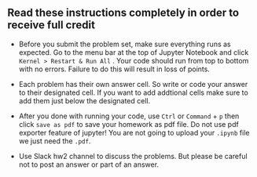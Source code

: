 ## Read these instructions completely in order to receive full credit

* Before you submit the problem set, make sure everything runs as expected. Go to the menu bar at the top of Jupyter Notebook and click `Kernel > Restart & Run All` . Your code should run from top to bottom with no errors. Failure to do this will result in loss of points.

* Each problem has their own answer cell. So write or code your answer to their designated cell. If you want to add addtional cells make sure to add them just below the designated cell.

* After you done with running your code, use `Ctrl` or `Command` + `p` then click `save as pdf` to save your homework as pdf file. Do not use pdf exporter feature of jupyter! You are not going to upload your `.ipynb` file we just need the `.pdf`.

* Use Slack hw2 channel to discuss the problems. But please be careful not to post an answer or part of an answer.
